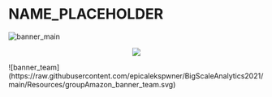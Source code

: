 # NAME_PLACEHOLDER
 
![banner_main](https://raw.githubusercontent.com/epicalekspwner/BigScaleAnalytics2021/main/Resources/groupAmazon_banner_main.svg)
<p align="center"> 
  <img src="https://raw.githubusercontent.com/epicalekspwner/BigScaleAnalytics2021/main/groupAmazon_central_banner.gif"> 
</p>
![banner_team](https://raw.githubusercontent.com/epicalekspwner/BigScaleAnalytics2021/main/Resources/groupAmazon_banner_team.svg)
